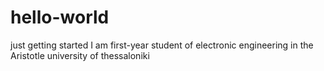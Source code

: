 # hello-world
just getting started
I am first-year student of electronic engineering in the Aristotle university of thessaloniki
